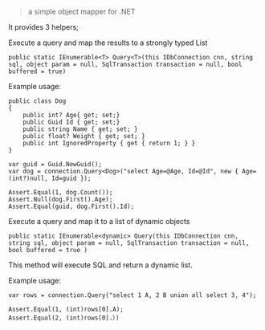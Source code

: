 
> a simple object mapper for .NET

It provides 3 helpers;

Execute a query and map the results to a strongly typed List

    public static IEnumerable<T> Query<T>(this IDbConnection cnn, string sql, object param = null, SqlTransaction transaction = null, bool buffered = true)

Example usage: 

    public class Dog 
    {
        public int? Age{ get; set;}
        public Guid Id { get; set;}
        public string Name { get; set; }
        public float? Weight { get; set; }
        public int IgnoredProperty { get { return 1; } }
    }
    
    var guid = Guid.NewGuid();
    var dog = connection.Query<Dog>("select Age=@Age, Id=@Id", new { Age=(int?)null, Id=guid });
    
    Assert.Equal(1, dog.Count());
    Assert.Null(dog.First().Age);
    Assert.Equal(guid, dog.First().Id);
    



Execute a query and map it to a list of dynamic objects

    public static IEnumerable<dynamic> Query(this IDbConnection cnn, string sql, object param = null, SqlTransaction transaction = null, bool buffered = true )

This method will execute SQL and return a dynamic list.

Example usage:

    var rows = connection.Query("select 1 A, 2 B union all select 3, 4");
    
    Assert.Equal(1, (int)rows[0].A);
    Assert.Equal(2, (int)rows[0].）)
    


























